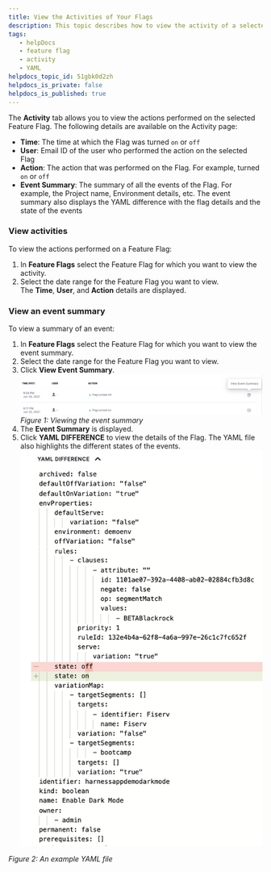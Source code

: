 ```yaml
---
title: View the Activities of Your Flags
description: This topic describes how to view the activity of a selected feature flag.
tags: 
   - helpDocs
   - feature flag
   - activity
   - YAML
helpdocs_topic_id: 51gbk0d2zh
helpdocs_is_private: false
helpdocs_is_published: true
---
```


The **Activity** tab allows you to view the actions performed on the selected Feature Flag. The following details are available on the Activity page:

* **Time**: The time at which the Flag was turned `on` or `off`
* **User**: Email ID of the user who performed the action on the selected Flag
* **Action**: The action that was performed on the Flag. For example, turned `on` or `off`
* **Event Summary**: The summary of all the events of the Flag. For example, the Project name, Environment details, etc. The event summary also displays the YAML difference with the flag details and the state of the events

### View activities

To view the actions performed on a Feature Flag:

1. In **Feature Flags** select the Feature Flag for which you want to view the activity.
2. Select the date range for the Feature Flag you want to view.  
The **Time**, **User**, and **Action** details are displayed.

### View an event summary

To view a summary of an event:

1. In **Feature Flags** select the Feature Flag for which you want to view the event summary.
2. Select the date range for the Feature Flag you want to view.
3. Click **View Event Summary**.![A screenshot of list of actions. ](./static/view-activities-of-a-feature-flag-00.png)*Figure 1: Viewing the event summary*
4. The **Event Summary** is displayed.
5. Click **YAML DIFFERENCE** to view the details of the Flag. The YAML file also highlights the different states of the events.![A screenshot of a YAML file with the differences highlighed. ](./static/view-activities-of-a-feature-flag-01.png)

*Figure 2: An example YAML file*

